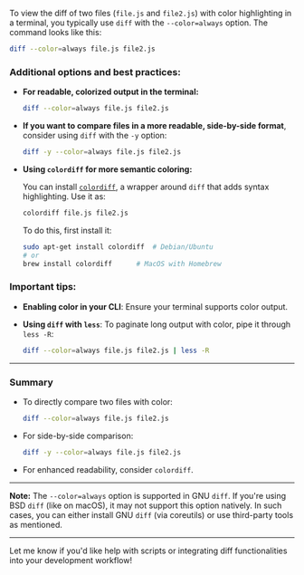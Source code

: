 To view the diff of two files (`file.js` and `file2.js`) with color highlighting in a terminal, you typically use `diff` with the `--color=always` option. The command looks like this:

```sh
diff --color=always file.js file2.js
```

### Additional options and best practices:

- **For readable, colorized output in the terminal:**

  ```sh
  diff --color=always file.js file2.js
  ```

- **If you want to compare files in a more readable, side-by-side format**, consider using `diff` with the `-y` option:

  ```sh
  diff -y --color=always file.js file2.js
  ```

- **Using `colordiff` for more semantic coloring:**

  You can install [`colordiff`](https://github.com/rrthomas/colordiff), a wrapper around `diff` that adds syntax highlighting. Use it as:

  ```sh
  colordiff file.js file2.js
  ```

  To do this, first install it:

  ```sh
  sudo apt-get install colordiff  # Debian/Ubuntu
  # or
  brew install colordiff      # MacOS with Homebrew
  ```

### Important tips:

- **Enabling color in your CLI**: Ensure your terminal supports color output.
- **Using `diff` with `less`**: To paginate long output with color, pipe it through `less -R`:

  ```sh
  diff --color=always file.js file2.js | less -R
  ```

---

### Summary

- To directly compare two files with color:

  ```sh
  diff --color=always file.js file2.js
  ```

- For side-by-side comparison:

  ```sh
  diff -y --color=always file.js file2.js
  ```

- For enhanced readability, consider `colordiff`.

---

**Note:** The `--color=always` option is supported in GNU `diff`. If you're using BSD `diff` (like on macOS), it may not support this option natively. In such cases, you can either install GNU `diff` (via coreutils) or use third-party tools as mentioned.

---

Let me know if you'd like help with scripts or integrating diff functionalities into your development workflow!